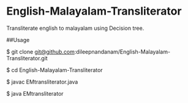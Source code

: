 # English-Malayalam-Transliterator

Transliterate english to malayalam using Decision tree.

##Usage

$ git clone git@github.com:dileepnandanam/English-Malayalam-Transliterator.git

$ cd English-Malayalam-Transliterator

$ javac EMtransliterator.java

$ java EMtransliterator
